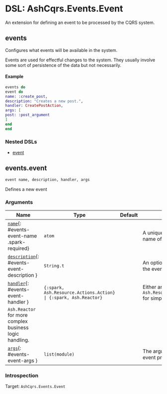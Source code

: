 <!--
This file was generated by Spark. Do not edit it by hand.
-->
# DSL: AshCqrs.Events.Event

An extension for defining an event to be processed by the CQRS system.



## events
Configures what events will be available in the system.

Events are used for effectful changes to the system.
They usually involve some sort of persistence of the data but not necessarily.

#### Example

```elixir
events do
event do
name: :create_post,
description: "Creates a new post.",
handler: CreatePostAction,
args: [
post: :post_argument
]
end
end
```


### Nested DSLs
 * [event](#events-event)





## events.event
```elixir
event name, description, handler, args
```


Defines a new event






### Arguments

| Name | Type | Default | Docs |
|------|------|---------|------|
| [`name`](#events-event-name){: #events-event-name .spark-required} | `atom` |  | A unique atom identifying the name of the event. |
| [`description`](#events-event-description){: #events-event-description } | `String.t` |  | An optional description for the event. |
| [`handler`](#events-event-handler){: #events-event-handler } | `{:spark, Ash.Resource.Actions.Action} \| {:spark, Ash.Reactor}` |  | Either an `Ash.Resource.Actions.Action` for simple processing or an `Ash.Reactor` for more complex business logic handling. |
| [`args`](#events-event-args){: #events-event-args } | `list(module)` |  | The arguments required for event processing. |






### Introspection

Target: `AshCqrs.Events.Event`





<style type="text/css">.spark-required::after { content: "*"; color: red !important; }</style>
